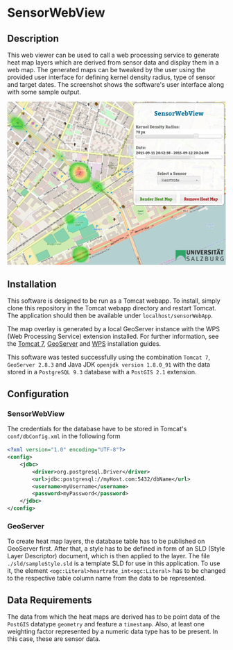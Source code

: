 # SensorWebView

## Description

This web viewer can be used to call a web processing service to generate heat
map layers which are derived from sensor data and display them in a web map.
The generated maps can be tweaked by the user using the provided user interface
for defining kernel density radius, type of sensor and target dates.
The screenshot shows the software's user interface along with some sample output. 

![Screenshot of the web app's user interface][screen]

## Installation

This software is designed to be run as a Tomcat webapp. To install, simply clone
this repository in the Tomcat webapp directory and restart Tomcat. The
application should then be available under `localhost/sensorWebApp`.

The map overlay is generated by a local GeoServer instance with the WPS (Web
Processing Service) extension installed. For further information, see the 
[Tomcat 7](https://tomcat.apache.org/tomcat-7.0-doc/appdev/installation.html), 
[GeoServer](http://docs.geoserver.org/stable/en/user/installation/index.html#installation)
and
[WPS](http://docs.geoserver.org/maintain/en/user/extensions/wps/install.html)
installation guides.

This software was tested successfully using the combination `Tomcat 7`,
`GeoServer 2.8.3` and Java JDK `openjdk version 1.8.0_91` with the data stored
in a `PostgreSQL 9.3` database with a `PostGIS 2.1` extension.

## Configuration

### SensorWebView

The credentials for the database have to be stored in Tomcat's
`conf/dbConfig.xml` in the following form

```xml
<?xml version="1.0" encoding="UTF-8"?>
<config>
    <jdbc>
        <driver>org.postgresql.Driver</driver>
        <url>jdbc:postgresql://myHost.com:5432/dbName</url>
        <username>myUsername</username>
        <password>myPassword</password>
    </jdbc>
</config>
```

### GeoServer

To create heat map layers, the database table has to be published on GeoServer
first. After that, a style has to be defined in form of an SLD (Style Layer Descriptor) document, which is then applied to the 
layer. The file `./sld/sampleStyle.sld` is a template SLD for use in this application. To use it,
the element `<ogc:Literal>heartrate_int<ogc:Literal>` has to be changed to the
respective table column name from the data to be represented.

## Data Requirements

The data from which the heat maps are derived has to be point data of the
`PostGIS` datatype `geometry` and feature a `timestamp`. Also, at least one weighting factor represented
by a numeric data type has to be present. In this case, these are sensor data.

[screen]: ./img/screen.png "Screenshot of the web app's user interface"
